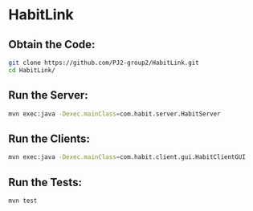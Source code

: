 # HabitLink

## Obtain the Code:

```bash
git clone https://github.com/PJ2-group2/HabitLink.git
cd HabitLink/
```

## Run the Server:

```bash
mvn exec:java -Dexec.mainClass=com.habit.server.HabitServer
```

## Run the Clients:

```bash
mvn exec:java -Dexec.mainClass=com.habit.client.gui.HabitClientGUI
```


## Run the Tests:

```bash
mvn test
```
